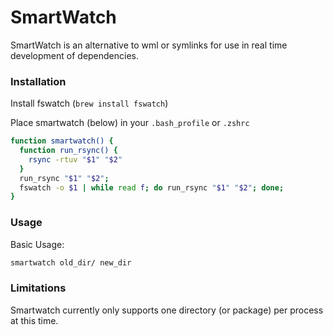 # SmartWatch

SmartWatch is an alternative to wml or symlinks for use in real time development of dependencies.



### Installation

Install fswatch (`brew install fswatch`)

Place smartwatch (below) in your `.bash_profile` or `.zshrc`

```sh
function smartwatch() {
  function run_rsync() {
    rsync -rtuv "$1" "$2"
  }
  run_rsync "$1" "$2";
  fswatch -o $1 | while read f; do run_rsync "$1" "$2"; done;
}
```

### Usage

Basic Usage:
```sh
smartwatch old_dir/ new_dir
```

### Limitations 

Smartwatch currently only supports one directory (or package) per process at this time. 
